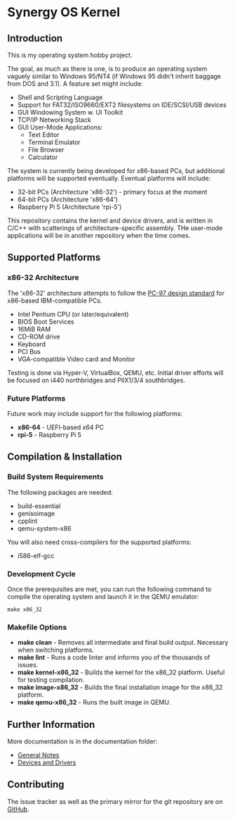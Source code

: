 # Synergy OS Kernel

## Introduction

This is my operating system hobby project.

The goal, as much as there is one, is to produce an operating system vaguely 
similar to Windows 95/NT4 (if Windows 95 didn't inherit baggage from DOS and 3.1).
A feature set might include:

* Shell and Scripting Language
* Support for FAT32/ISO9660/EXT2 filesystems on IDE/SCSI/USB devices
* GUI Windowing System w. UI Toolkit
* TCP/IP Networking Stack
* GUI User-Mode Applications:
    * Text Editor
    * Terminal Emulator
    * File Browser
    * Calculator

The system is currently being developed for x86-based PCs, but additional 
platforms will be supported eventually. Eventual platforms will include:

* 32-bit PCs (Architecture 'x86-32') - primary focus at the moment
* 64-bit PCs (Architecture 'x86-64')
* Raspberry Pi 5 (Architecture 'rpi-5')

This repository contains the kernel and device drivers, and is written in C/C++ with scatterings 
of architecture-specific assembly. THe user-mode applications will be in another repository when the time comes.

## Supported Platforms

### x86-32 Architecture

The 'x86-32' architecture attempts to follow the [PC-97 design standard](https://www.tech-insider.org/windows/research/1997/0711.html) for x86-based IBM-compatible PCs.

* Intel Pentium CPU (or later/equivalent)
* BIOS Boot Services
* 16MiB RAM
* CD-ROM drive
* Keyboard
* PCI Bus
* VGA-compatible Video card and Monitor

Testing is done via Hyper-V, VirtualBox, QEMU, etc. Initial driver efforts will be focused on i440 northbridges and PIIX1/3/4 southbridges.

### Future Platforms

Future work may include support for the following platforms:

 *  **x86-64** - UEFI-based x64 PC
 *  **rpi-5** - Raspberry Pi 5

## Compilation & Installation

### Build System Requirements

The following packages are needed:

* build-essential
* genisoimage
* cpplint
* qemu-system-x86

You will also need cross-compilers for the supported platforms:

* i586-elf-gcc

### Development Cycle

Once the prerequisites are met, you can run the following command to compile
the operating system and launch it in the QEMU emulator:

    make x86_32

### Makefile Options

* **make clean** - Removes all intermediate and final build output. Necessary 
  when switching platforms.
* **make lint** - Runs a code linter and informs you of the thousands of issues.
* **make kernel-x86_32** - Builds the kernel for the x86_32 platform. Useful
  for testing compilation.
* **make image-x86_32** - Builds the final installation image for the x86_32 
  platform.
* **make qemu-x86_32** - Runs the built image in QEMU.

## Further Information

More documentation is in the documentation folder:

* [General Notes](Docs/Notes.md)
* [Devices and Drivers](Docs/devices-and-drivers.md)

## Contributing

The issue tracker as well as the primary mirror for the git repository are on
[GitHub](https://github.com/JackScottAU/Synergy-OS).

